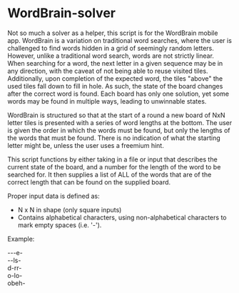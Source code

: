 # WordBrain-solver
Not so much a solver as a helper, this script is for the WordBrain mobile app. WordBrain is a variation on traditional word searches, where the user is challenged to find words hidden in a grid of seemingly random letters. However, unlike a traditional word search, words are not strictly linear. When searching for a word, the next letter in a given sequence may be in any direction, with the caveat of not being able to reuse visited tiles. Additionally, upon completion of the expected word, the tiles "above" the used tiles fall down to fill in hole. As such, the state of the board changes after the correct word is found. Each board has only one solution, yet some words may be found in multiple ways, leading to unwinnable states.

WordBrain is structured so that at the start of a round a new board of NxN letter tiles is presented with a series of word lengths at the bottom. The user is given the order in which the words must be found, but only the lengths of the words that must be found. There is no indication of what the starting letter might be, unless the user uses a freemium hint.

This script functions by either taking in a file or input that describes the current state of the board, and a number for the length of the word to be searched for. It then supplies a list of ALL of the words that are of the correct length that can be found on the supplied board.

Proper input data is defined as:
- N x N in shape (only square inputs)
- Contains alphabetical characters, using non-alphabetical characters to mark empty spaces (i.e. '-').

Example:

   ---e-  
   --ls-  
   d-rr-  
   o-lo-  
   obeh-  
